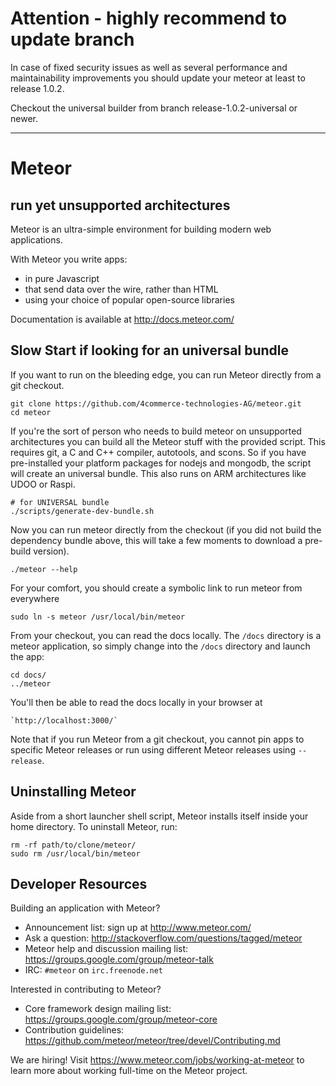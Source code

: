 # Attention - highly recommend to update branch

In case of fixed security issues as well as several performance and maintainability improvements you should update your meteor at least to release 1.0.2.

Checkout the universal builder from branch release-1.0.2-universal or newer.

---

# Meteor

## run yet unsupported architectures

Meteor is an ultra-simple environment for building modern web
applications.

With Meteor you write apps:

* in pure Javascript
* that send data over the wire, rather than HTML
* using your choice of popular open-source libraries

Documentation is available at http://docs.meteor.com/

## Slow Start if looking for an universal bundle

If you want to run on the bleeding edge, you
can run Meteor directly from a git checkout.

    git clone https://github.com/4commerce-technologies-AG/meteor.git
    cd meteor

If you're the sort of person who needs to build meteor on unsupported architectures
you can build all the Meteor stuff with the provided script. This requires git, a C and C++ compiler,
autotools, and scons. So if you have pre-installed your platform packages for
nodejs and mongodb, the script will create an universal bundle. This
also runs on ARM architectures like UDOO or Raspi.

    # for UNIVERSAL bundle
    ./scripts/generate-dev-bundle.sh

Now you can run meteor directly from the checkout (if you did not
build the dependency bundle above, this will take a few moments to
download a pre-build version).

    ./meteor --help

For your comfort, you should create a symbolic link to run meteor from everywhere

    sudo ln -s meteor /usr/local/bin/meteor

From your checkout, you can read the docs locally. The `/docs` directory is a
meteor application, so simply change into the `/docs` directory and launch
the app:

    cd docs/
    ../meteor

You'll then be able to read the docs locally in your browser at

    `http://localhost:3000/`

Note that if you run Meteor from a git checkout, you cannot pin apps to specific
Meteor releases or run using different Meteor releases using `--release`.

## Uninstalling Meteor

Aside from a short launcher shell script, Meteor installs itself inside your
home directory. To uninstall Meteor, run:

    rm -rf path/to/clone/meteor/
    sudo rm /usr/local/bin/meteor

## Developer Resources

Building an application with Meteor?

* Announcement list: sign up at http://www.meteor.com/
* Ask a question: http://stackoverflow.com/questions/tagged/meteor
* Meteor help and discussion mailing list: https://groups.google.com/group/meteor-talk
* IRC: `#meteor` on `irc.freenode.net`

Interested in contributing to Meteor?

* Core framework design mailing list: https://groups.google.com/group/meteor-core
* Contribution guidelines: https://github.com/meteor/meteor/tree/devel/Contributing.md

We are hiring!  Visit https://www.meteor.com/jobs/working-at-meteor to
learn more about working full-time on the Meteor project.

